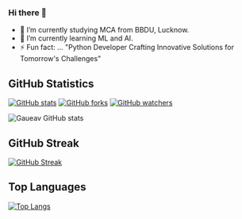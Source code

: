 ### Hi there 👋

<!--
**0gaurav4/0gaurav4** is a ✨ _special_ ✨ repository because its `README.md` (this file) appears on your GitHub profile.

Here are some ideas to get you started:

- 🔭 I’m currently working on ...
- 🌱 I’m currently learning ...
- 👯 I’m looking to collaborate on ...
- 🤔 I’m looking for help with ...
- 💬 Ask me about ...
- 📫 How to reach me: ...
- 😄 Pronouns: ...
- ⚡ Fun fact: ...
-->

- 🔭 I’m currently studying MCA from BBDU, Lucknow.
- 🌱 I’m currently learning ML and AI.
- ⚡ Fun fact: ... "Python Developer Crafting Innovative Solutions for Tomorrow's Challenges"


## GitHub Statistics



[![GitHub stats](https://img.shields.io/github/stars/0gaurav4?style=social)](https://github.com/0gaurav4?tab=stars)
[![GitHub forks](https://img.shields.io/github/forks/0gaurav4?style=social)](https://github.com/0gaurav4/network/members)
[![GitHub watchers](https://img.shields.io/github/watchers/0gaurav4?style=social)](https://github.com/0gaurav4/watchers)


![Gaueav GitHub stats](https://github-readme-stats.vercel.app/api?username=0gaurav4&show_icons=true&theme=transparent)



## GitHub Streak

[![GitHub Streak](http://github-readme-streak-stats.herokuapp.com?user=0gaurav4&theme=dark)](https://git.io/streak-stats)

## Top Languages 

[![Top Langs](https://github-readme-stats.vercel.app/api/top-langs/?username=0gaurav4&layout=compact&theme=vision-friendly-dark)](https://github.com/0gaurav4/github-readme-stats)


<!-- ![Snake animation](https://github.com/0gaurav4/0gaurav4/blob/output/github-contribution-grid-snake.svg) -->





      

